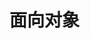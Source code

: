 <!--
 * @Author: your name
 * @Date: 2020-08-03 18:47:56
 * @LastEditTime: 2020-08-03 18:48:07
 * @LastEditors: Please set LastEditors
 * @Description: In User Settings Edit
 * @FilePath: \JDR_Blog\docs\Front_End\ECMAscript\Object.md
--> 
# 面向对象